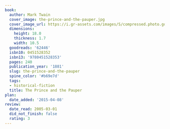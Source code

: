 ```yaml
---
book:
  author: Mark Twain
  cover_image: the-prince-and-the-pauper.jpg
  cover_image_url: https://i.gr-assets.com/images/S/compressed.photo.goodreads.com/books/1376406798l/62446._SX98_.jpg
  dimensions:
    height: 18.0
    thickness: 1.7
    width: 10.5
  goodreads: '62446'
  isbn10: 0451528352
  isbn13: '9780451528353'
  pages: 240
  publication_year: '1881'
  slug: the-prince-and-the-pauper
  spine_color: '#b69e7d'
  tags:
  - historical-fiction
  title: The Prince and the Pauper
plan:
  date_added: '2015-04-08'
review:
  date_read: 2005-03-01
  did_not_finish: false
  rating: 3
---
```

